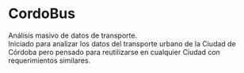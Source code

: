 # CordoBus
Análisis masivo de datos de transporte.  
Iniciado para analizar los datos del transporte urbano de la Ciudad de Córdoba pero pensado para reutilizarse en cualquier Ciudad con requerimientos similares.
